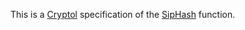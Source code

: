 This is a [Cryptol](http://corp.galois.com/cryptol/) specification of the [SipHash](http://131002.net/siphash/) function.
